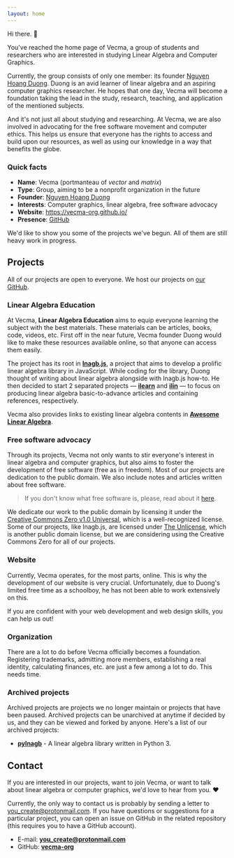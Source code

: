 ```yaml
---
layout: home
---
```


Hi there. :wave:

You've reached the home page of Vecma, a group of students and researchers who
are interested in studying Linear Algebra and Computer Graphics.

Currently, the group consists of only one member: its founder
[Nguyen Hoang Duong][you-create]. Duong is an avid learner of linear algebra and
an aspiring computer graphics researcher. He hopes that one day, Vecma will
become a foundation taking the lead in the study, research, teaching, and
application of the mentioned subjects.

And it's not just all about studying and researching. At Vecma, we are also
involved in advocating for the free software movement and computer ethics. This
helps us ensure that everyone has the rights to access and build upon our
resources, as well as using our knowledge in a way that benefits the globe.

### Quick facts

- **Name**: Vecma (portmanteau of _vector_ and _matrix_)
- **Type**: Group, aiming to be a nonprofit organization in the future
- **Founder**: [Nguyen Hoang Duong](mailto:you_create@protonmail.com)
- **Interests**: Computer graphics, linear algebra, free software advocacy
- **Website**: <https://vecma-org.github.io/>
- **Presence**: [GitHub][github]

We'd like to show you some of the projects we've begun. All of them are still
heavy work in progress.

## Projects

All of our projects are open to everyone. We host our projects on
[our GitHub][github].

### Linear Algebra Education

At Vecma, **Linear Algebra Education** aims to equip everyone learning the
subject with the best materials. These materials can be articles, books, code,
videos, etc. First off in the near future, Vecma founder Duong would like to
make these resources available online, so that anyone can access them easily.

The project has its root in [**lnagb.js**](https://vecma-org.github.io/lnagb.js/),
a project that aims to develop a prolific linear algebra library in JavaScript.
While coding for the library, Duong thought of writing about linear algebra
alongside with lnagb.js how-to. He then decided to start 2 separated projects
&mdash; [**ilearn**](https://github.com/vecma-org/ilearn) and
[**ilin**](https://github.com/vecma-org/ilin) &mdash; to focus on producing
linear algebra basic-to-advance articles and containing references,
respectively.

Vecma also provides links to existing linear algebra contents in
[**Awesome Linear Algebra**](https://vecma-org.github.io/awesome-linear-algebra/).

### Free software advocacy

Through its projects, Vecma not only wants to stir everyone's interest in linear
algebra and computer graphics, but also aims to foster the development of free
software (free as in freedom). Most of our projects are dedication to the public
domain. We also include notes and articles written about free software.

> If you don't know what free software is, please, read about it
> [here](https://www.gnu.org/philosophy/free-sw.html).

We dedicate our work to the public domain by licensing it under the [Creative
Commons Zero v1.0 Universal](https://creativecommons.org/publicdomain/zero/1.0),
which is a well-recognized license. Some of our projects, like lnagb.js, are
licensed under [The Unlicense](https://unlicense.org), which is another public
domain license, but we are considering using the Creative Commons Zero for all
of our projects.

### Website

Currently, Vecma operates, for the most parts, online. This is why the
development of our website is very crucial. Unfortunately, due to Duong's
limited free time as a schoolboy, he has not been able to work extensively on
this.

If you are confident with your web development and web design skills, you can
help us out!

### Organization

There are a lot to do before Vecma officially becomes a foundation. Registering
trademarks, admitting more members, establishing a real identity, calculating
finances, etc. are just a few among a lot to do. This needs time.

### Archived projects

Archived projects are projects we no longer maintain or projects that have been
paused. Archived projects can be unarchived at anytime if decided by us, and
they can be viewed and forked by anyone. Here's a list of our archived projects:

- [**pylnagb**](https://github.com/vecma-org/pylnagb) - A linear algebra library
  written in Python 3.

## Contact

If you are interested in our projects, want to join Vecma, or want to talk about
linear algebra or computer graphics, we'd love to hear from you. :heart:

Currently, the only way to contact us is probably by sending a letter to
<you_create@protonmail.com>. If you have questions or suggestions for a
particular project, you can open an issue on GitHub in the related repository
(this requires you to have a GitHub account).

- E-mail: **<you_create@protonmail.com>**
- GitHub: [**vecma-org**][github]

[github]: https://github.com/vecma-org
[you-create]: https://github.com/you-create
